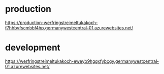# production
https://production-werfringstreimeltukakoch-f7hhbvfscmbbf4hp.germanywestcentral-01.azurewebsites.net/

# development
https://werfringstreimeltukakoch-eweyb9hggxfybcgy.germanywestcentral-01.azurewebsites.net/

